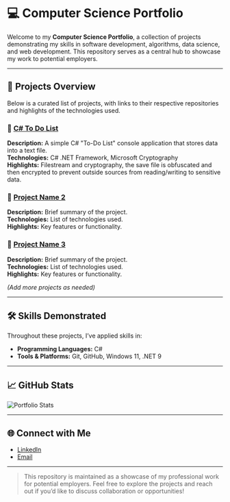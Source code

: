 # 💻 Computer Science Portfolio

Welcome to my **Computer Science Portfolio**, a collection of projects demonstrating my skills in software development, algorithms, data science, and web development. This repository serves as a central hub to showcase my work to potential employers.

---

## 📂 Projects Overview

Below is a curated list of projects, with links to their respective repositories and highlights of the technologies used.  

### 🔹 [C# To Do List](https://github.com/titansrule3035/solo-comp-sci-portfolio/tree/main/projects/CSharpToDoList)
**Description:** A simple C# "To-Do List" console application that stores data into a text file.  
**Technologies:** C# .NET Framework, Microsoft Cryptography  
**Highlights:** Filestream and cryptography, the save file is obfuscated and then encrypted to prevent outside sources from reading/writing to sensitive data.

### 🔹 [Project Name 2](link-to-repo)
**Description:** Brief summary of the project.  
**Technologies:** List of technologies used.  
**Highlights:** Key features or functionality.

### 🔹 [Project Name 3](link-to-repo)
**Description:** Brief summary of the project.  
**Technologies:** List of technologies used.  
**Highlights:** Key features or functionality.

*(Add more projects as needed)*  

---

## 🛠 Skills Demonstrated

Throughout these projects, I’ve applied skills in:  

- **Programming Languages:** C#  
- **Tools & Platforms:** Git, GitHub, Windows 11, .NET 9  

---

## 📈 GitHub Stats

![Portfolio Stats](https://github-readme-stats.vercel.app/api?username=YOUR_GITHUB_USERNAME&show_icons=true&theme=radical)

---

## 🌐 Connect with Me

- [LinkedIn](https://www.linkedin.com/in/joseph-rodriguez-006b4b303)  
- [Email](mailto:jorod3035@gmail.com)  

---

> This repository is maintained as a showcase of my professional work for potential employers. Feel free to explore the projects and reach out if you’d like to discuss collaboration or opportunities!
